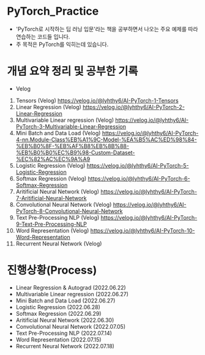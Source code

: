# PyTorch_Practice
- 'PyTorch로 시작하는 딥 러닝 입문'라는 책을 공부하면서 나오는 주요 예제를 따라 연습하는 코드들 입니다.
- 주 목적은 PyTorch를 익히는데 있습니다.

# 개념 요약 정리 및 공부한 기록
- Velog
1. Tensors (Velog) https://velog.io/@lyhthy6/AI-PyTorch-1-Tensors
2. Linear Regression (Velog) https://velog.io/@lyhthy6/AI-PyTorch-2-Linear-Regression
3. Multivariable Linear regression (Velog) https://velog.io/@lyhthy6/AI-PyTorch-3-Multivariable-Linear-Regression
4. Mini Batch and Data Load (Velog) https://velog.io/@lyhthy6/AI-PyTorch-4-nn.Module-Class%EB%A1%9C-Model-%EA%B5%AC%ED%98%84-%EB%B0%8F-%EB%AF%B8%EB%8B%88-%EB%B0%B0%EC%B9%98-Custom-Dataset-%EC%82%AC%EC%9A%A9
5. Logistic Regression (Velog) https://velog.io/@lyhthy6/AI-PyTorch-5-Logistic-Regression
6. Softmax Regression (Velog) https://velog.io/@lyhthy6/AI-PyTorch-6-Softmax-Regression
7. Aritificial Neural Network (Velog) https://velog.io/@lyhthy6/AI-PyTorch-7-Aritificial-Neural-Network
8. Convolutional Neural Network (Velog) https://velog.io/@lyhthy6/AI-PyTorch-8-Convolutional-Neural-Network
9. Text Pre-Processing NLP (Velog) https://velog.io/@lyhthy6/AI-PyTorch-9-Text-Pre-Processing-NLP
10. Word Representation (Velog) https://velog.io/@lyhthy6/AI-PyTorch-10-Word-Representation
11. Recurrent Neural Network (Velog) 

# 진행상황(Process)
- Linear Regression & Autograd (2022.06.22)
- Multivariable Linear regression (2022.06.27)
- Mini Batch and Data Load (2022.06.27)
- Logistic Regression (2022.06.28)
- Softmax Regression (2022.06.29)
- Aritificial Neural Network (2022.06.30)
- Convolutional Neural Network (2022.07.05)
- Text Pre-Processing NLP (2022.07.14)
- Word Representation (2022.07.15)
- Recurrent Neural Network (2022.07.18)